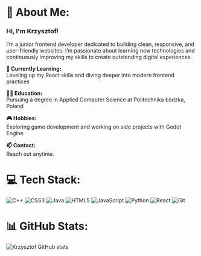 # 👋 About Me:
### Hi, I'm Krzysztof!
I’m a junior frontend developer dedicated to building clean, responsive, and user-friendly websites. I’m passionate about learning new technologies and continuously improving my skills to create outstanding digital experiences.

<b>🌱 Currently Learning:</b><br/> Leveling up my React skills and diving deeper into modern frontend practices<br/>

<b>👨‍🎓 Education:</b><br/> Pursuing a degree in Applied Computer Science at Politechnika Łódzka, Poland<br/>

<b>🎮 Hobbies:</b><br/> Exploring game development and working on side projects with Godot Engine<br/>

<b>📫 Contact:</b><br/> Reach out anytime.


# 💻 Tech Stack:
![C++](https://img.shields.io/badge/c++-%2300599C.svg?style=for-the-badge&logo=c%2B%2B&logoColor=white) ![CSS3](https://img.shields.io/badge/css3-%231572B6.svg?style=for-the-badge&logo=css3&logoColor=white) ![Java](https://img.shields.io/badge/java-%23ED8B00.svg?style=for-the-badge&logo=openjdk&logoColor=white) ![HTML5](https://img.shields.io/badge/html5-%23E34F26.svg?style=for-the-badge&logo=html5&logoColor=white) ![JavaScript](https://img.shields.io/badge/javascript-%23323330.svg?style=for-the-badge&logo=javascript&logoColor=%23F7DF1E) ![Python](https://img.shields.io/badge/python-3670A0?style=for-the-badge&logo=python&logoColor=ffdd54) ![React](https://img.shields.io/badge/react-%2320232a.svg?style=for-the-badge&logo=react&logoColor=%2361DAFB) ![Git](https://img.shields.io/badge/git-%23F05033.svg?style=for-the-badge&logo=git&logoColor=white)



# 📊 GitHub Stats:
![Krzysztof GitHub stats](https://github-readme-stats.vercel.app/api?username=VirtuaIL&theme=dark&show_icons=true)
<!--[![Krzysztof GitHub stats](https://github-readme-stats.vercel.app/api?username=VirtuaIL)](https://github.com/VirtuaIL/github-readme-stats)-->


<!--
**VirtuaIL/VirtuaIL** is a ✨ _special_ ✨ repository because its `README.md` (this file) appears on your GitHub profile.

Here are some ideas to get you started:


- 🌱 I’m currently learning ...
- 👯 I’m looking to collaborate on ...
- 🤔 I’m looking for help with ...
- 💬 Ask me about ...
- 📫 How to reach me: ...
- 😄 Pronouns: ...
- ⚡ Fun fact: ...
-->
